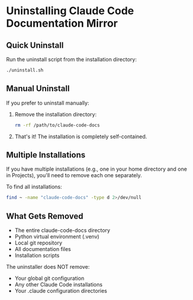 # Uninstalling Claude Code Documentation Mirror

## Quick Uninstall

Run the uninstall script from the installation directory:

```bash
./uninstall.sh
```

## Manual Uninstall

If you prefer to uninstall manually:

1. Remove the installation directory:
   ```bash
   rm -rf /path/to/claude-code-docs
   ```

2. That's it! The installation is completely self-contained.

## Multiple Installations

If you have multiple installations (e.g., one in your home directory and one in Projects), you'll need to remove each one separately.

To find all installations:
```bash
find ~ -name "claude-code-docs" -type d 2>/dev/null
```

## What Gets Removed

- The entire claude-code-docs directory
- Python virtual environment (.venv)
- Local git repository  
- All documentation files
- Installation scripts

The uninstaller does NOT remove:
- Your global git configuration
- Any other Claude Code installations
- Your .claude configuration directories